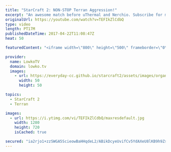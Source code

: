 ```yaml
---
title: "StarCraft 2: NON-STOP Terran Aggression!"
excerpt: "An awesome match before uThermal and Nerchio. Subscribe for more videos: http://lowko.tv/youtube The Crescent Moon Strategy: https://goo.gl/Rs8Qw6  In this game Terran decides to play an incredibly aggressive style. uThermal decides to pile on the aggression and hopes Nerchio crumbles. Nerchio however,"
originalUrl: https://youtube.com/watch?v=TEFIkZlCdbQ
type: video
length: PT17M
publishedDateTime: 2017-04-22T11:08:47Z
heat: 50

featuredContent: "<iframe width=\"800\" height=\"500\" frameborder=\"0\" src=\"https://www.youtube.com/embed/TEFIkZlCdbQ\" allow=\"accelerometer; autoplay; encrypted-media; gyroscope; picture-in-picture\" allowfullscreen></iframe>"

provider:
  name: LowkoTV
  domain: lowko.tv
  images:
    - url: https://everyday-cc.github.io/starcraft2/assets/images/organizations/lowko.tv-50x50.jpg
      width: 50
      height: 50

topics:
  - StarCraft 2
  - Terran

images:
  - url: https://i.ytimg.com/vi/TEFIkZlCdbQ/maxresdefault.jpg
    width: 1280
    height: 720
    isCached: true

secured: "ia2rjo1+zzSWGA5ScieowBaHHqdeL2/ABikDcyeUvifCv5YdAXeU8lKB9h9ZsY2gh39+cLiwQ3lEtzkQvvscILQfXXmfzVY+fiD07Z61EwmpEj7XnkOcvw6KPsPgvVZJq51MXrZXPHpEMC/pzxPgu7/TvxOum80QgUuNpT0rDT1b8ZQwxBv46ZmKn4nbkd7TJXIeE0JsMoCD7gatr6gX2czoToN8MxcYCtK4vbPzBwBm0wByAeg0palyHizlPcXSOTJId66TSXU513//0dAfu8spE8LPwwQI/XafDzukvqBtGsfMZFLxlZ4eyMtTaZRMrLhujkq3UrBZq+daB8IshsN3gSB44tJPvHSbFCtoTGpaHaKF9PtGB2YKXq9Qdq78iz3Pb7Arxuaa6a+kQG0gVdwbUcFPMX9RjDWgqObl2QdU30sN0QqNBQChdBFmrDI/;m4MdMe4SzznhIicybJt7kw=="
---
```


